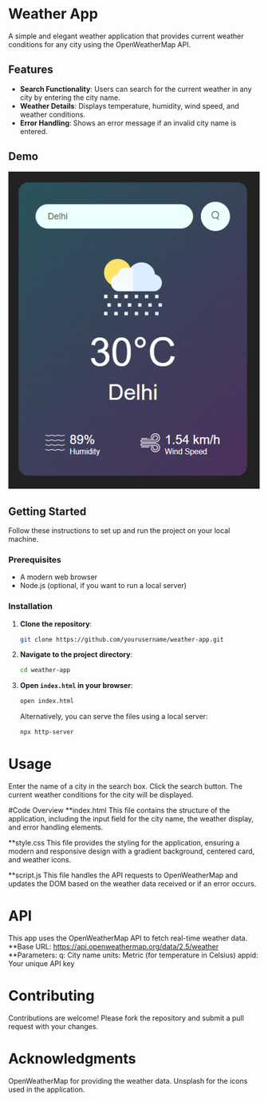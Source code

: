 # Weather App

A simple and elegant weather application that provides current weather conditions for any city using the OpenWeatherMap API.

## Features

- **Search Functionality**: Users can search for the current weather in any city by entering the city name.
- **Weather Details**: Displays temperature, humidity, wind speed, and weather conditions.
- **Error Handling**: Shows an error message if an invalid city name is entered.

## Demo

![Weather App Screenshot](screenshot/ss1.png)


## Getting Started

Follow these instructions to set up and run the project on your local machine.

### Prerequisites

- A modern web browser
- Node.js (optional, if you want to run a local server)

### Installation

1. **Clone the repository**:
    ```bash
    git clone https://github.com/yourusername/weather-app.git
    ```
2. **Navigate to the project directory**:
    ```bash
    cd weather-app
    ```

3. **Open `index.html` in your browser**:
    ```bash
    open index.html
    ```
   Alternatively, you can serve the files using a local server:
   ```bash
   npx http-server
   
# Usage
Enter the name of a city in the search box.
Click the search button.
The current weather conditions for the city will be displayed.

#Code Overview
**index.html
This file contains the structure of the application, including the input field for the city name, the weather display, and error handling elements.

**style.css
This file provides the styling for the application, ensuring a modern and responsive design with a gradient background, centered card, and weather icons.

**script.js
This file handles the API requests to OpenWeatherMap and updates the DOM based on the weather data received or if an error occurs.

# API
This app uses the OpenWeatherMap API to fetch real-time weather data.
**Base URL: https://api.openweathermap.org/data/2.5/weather
**Parameters:
q: City name
units: Metric (for temperature in Celsius)
appid: Your unique API key

# Contributing
Contributions are welcome! Please fork the repository and submit a pull request with your changes.

# Acknowledgments
OpenWeatherMap for providing the weather data.
Unsplash for the icons used in the application.


   

